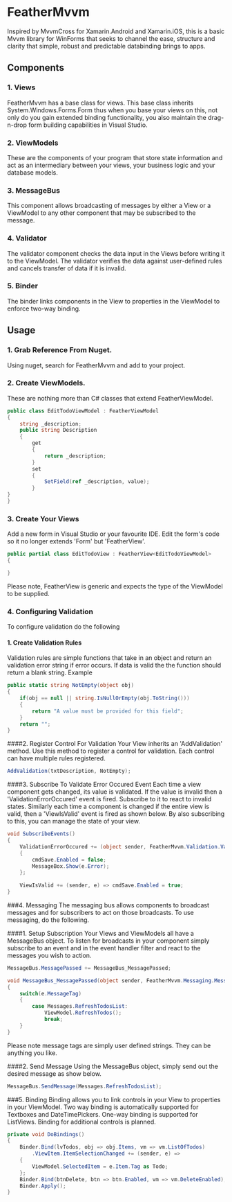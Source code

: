 # FeatherMvvm
Inspired by MvvmCross for Xamarin.Android and Xamarin.iOS, this is a basic Mvvm library for WinForms that seeks to channel the ease, structure and 
clarity that simple, robust and predictable databinding brings to apps.

## Components
### 1. Views
FeatherMvvm has a base class for views. This base class inherits System.Windows.Forms.Form thus when you base your views on this, not only do 
you gain extended binding functionality, you also maintain the drag-n-drop form building capabilities in Visual Studio.

### 2. ViewModels
These are the components of your program that store state information and act as an intermediary between your views, your business logic and your database models.

### 3. MessageBus
This component allows broadcasting of messages by either a View or a ViewModel to any other component that may be subscribed to the message.

### 4. Validator
The validator component checks the data input in the Views before writing it to the ViewModel. The validator verifies the data against user-defined rules and cancels transfer of data if it is invalid.

### 5. Binder
The binder links components in the View to properties in the ViewModel to enforce two-way binding.

## Usage
### 1. Grab Reference From Nuget.
Using nuget, search for FeatherMvvm and add to your project.

### 2. Create ViewModels. 
These are nothing more than C# classes that extend FeatherViewModel.

```C#
public class EditTodoViewModel : FeatherViewModel
{
	string _description;
	public string Description
	{
		get
		{
			return _description;
		}
		set
		{
			SetField(ref _description, value);
		}
}
}
```
### 3. Create Your Views
Add a new form in Visual Studio or your favourite IDE. Edit the form's code so it no longer extends 'Form' but 'FeatherView'.

```C#
public partial class EditTodoView : FeatherView<EditTodoViewModel>
{

}
```

Please note, FeatherView is generic and expects the type of the ViewModel to be supplied.

### 4. Configuring Validation
To configure validation do the following
#### 1. Create Validation Rules
Validation rules are simple functions that take in an object and return an validation error string if error occurs. If data is valid the the function should return a blank string. Example

```C#
public static string NotEmpty(object obj)
{
	if(obj == null || string.IsNullOrEmpty(obj.ToString()))
	{
		return "A value must be provided for this field";
	}
	return "";
}
```

####2. Register Control For Validation
Your View inherits an 'AddValidation' method. Use this method to register a control for validation. Each control can have multiple rules registered.

```C#
AddValidation(txtDescription, NotEmpty);
```
####3. Subscribe To Validate Error Occured Event
Each time a view component gets changed, its value is validated. If the value is invalid then a 'ValidationErrorOccured' event is fired. Subscribe to it to react to invalid states. Similarly each time a component is changed if the entire view is valid, then a 'ViewIsValid' event is fired as shown below. By also subscribing to this, you can manage the state of your view.

```C#
void SubscribeEvents()
{
	ValidationErrorOccured += (object sender, FeatherMvvm.Validation.ValidationErrorEventArgs e) => 
	{
		cmdSave.Enabled = false;
		MessageBox.Show(e.Error);
	};
	
	ViewIsValid += (sender, e) => cmdSave.Enabled = true;
}
```
###4. Messaging
The messaging bus allows components to broadcast messages and for subscribers to act on those broadcasts. To use messaging, do the following.

####1. Setup Subscription
Your Views and ViewModels all have a MessageBus object. To listen for broadcasts in your component simply subscribe to an event and in the event handler
filter and react to the messages you wish to action.

```C#
MessageBus.MessagePassed += MessageBus_MessagePassed;
```

```C#
void MessageBus_MessagePassed(object sender, FeatherMvvm.Messaging.MessageEventArgs e)
{
    switch(e.MessageTag)
    {
        case Messages.RefreshTodosList:
            ViewModel.RefreshTodos();
            break;
    }
}
```

Please note message tags are simply user defined strings. They can be anything you like.


####2. Send Message
Using the MessageBus object, simply send out the desired message as show below.

```C#
MessageBus.SendMessage(Messages.RefreshTodosList);
```

###5. Binding
Binding allows you to link controls in your View to properties in your ViewModel. Two way binding is automatically supported for Textboxes and DateTimePickers.
One-way binding is supported for ListViews. Binding for additional controls is planned.

```C#
private void DoBindings()
{
	Binder.Bind(lvTodos, obj => obj.Items, vm => vm.ListOfTodos)
		.ViewItem.ItemSelectionChanged += (sender, e) => 
	{
		ViewModel.SelectedItem = e.Item.Tag as Todo;
	};
	Binder.Bind(btnDelete, btn => btn.Enabled, vm => vm.DeleteEnabled);
	Binder.Apply();
}
```